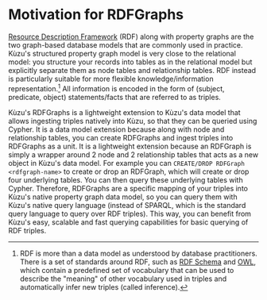 
# Motivation for RDFGraphs

[Resource Description Framework](https://www.w3.org/RDF/) (RDF) along with property graphs 
are the two graph-based database models that are commonly used
in practice. Kùzu's structured property graph model is very close to the relational model: 
you structure your records into tables as in the relational model but 
explicitly separate them as node tables and relationship tables. 
RDF instead is particularly suitable for more flexible knowledge/information representation.[^1] 
All information is encoded in the form of (subject, predicate, object) statements/facts 
that are referred to as triples.

[^1]: RDF is more than a data model as understood by database practitioners. There is a set of
standards around RDF, such as [RDF Schema](https://www.w3.org/TR/rdf-schema/) and [OWL](https://www.w3.org/OWL/), 
which contain a predefined set of vocabulary that can be used to describe the "meaning" of 
other vocabulary used in triples and automatically infer new triples (called inference). 

Kùzu's RDFGraphs is a lightweight extension to Kùzu's data model that allows ingesting triples natively into Kùzu, so
that they can be queried using Cypher. It is a data model extension because along with node and relationship
tables, you can create RDFGraphs and ingest triples into RDFGraphs as a unit. 
It is a lightweight extension because an RDFGraph is simply a wrapper around
2 node and 2 relationship tables that acts as a new object in Kùzu's data model. 
For example you can `CREATE/DROP RDFGraph  <rdfgraph-name>` to create or drop an RDFGraph, which will 
create or drop four underlying tables. You can  then query these underlying tables with Cypher. 
Therefore, RDFGraphs are a specific mapping of your triples into 
Kùzu's native property graph data model, so you can query
them with Kùzu's native query language (instead of SPARQL, which is the standard
query language to query over RDF triples). This way, you can benefit from Kùzu's easy, scalable and fast querying capabilities for basic querying of RDF triples.
